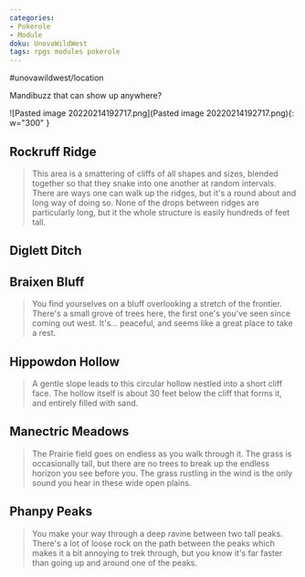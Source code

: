 ```yaml
---
categories:
- Pokerole
- Module
doku: UnovaWildWest
tags: rpgs modules pokerole
---
```

#unovawildwest/location 

Mandibuzz that can show up anywhere?

![Pasted image 20220214192717.png](Pasted image 20220214192717.png){: w="300" }

## Rockruff Ridge

> This area is a smattering of cliffs of all shapes and sizes, blended together so that they snake into one another at random intervals. There are ways one can walk up the ridges, but it's a round about and long way of doing so. None of the drops between ridges are particularly long, but it the whole structure is easily hundreds of feet tall. 

## Diglett Ditch

## Braixen Bluff

> You find yourselves on a bluff overlooking a stretch of the frontier. There's a small grove of trees here, the first one's you've seen since coming out west. It's... peaceful, and seems like a great place to take a rest.

## Hippowdon Hollow

> A gentle slope leads to this circular hollow nestled into a short cliff face. The hollow itself is about 30 feet below the cliff that forms it, and entirely filled with sand. 


## Manectric Meadows

> The Prairie field goes on endless as you walk through it. The grass is occasionally tall, but there are no trees to break up the endless horizon you see before you. The grass rustling in the wind is the only sound you hear in these wide open plains. 

## Phanpy Peaks

> You make your way through a deep ravine between two tall peaks. There's a lot of loose rock on the path between the peaks which makes it a bit annoying to trek through, but you know it's far faster than going up and around one of the peaks. 

